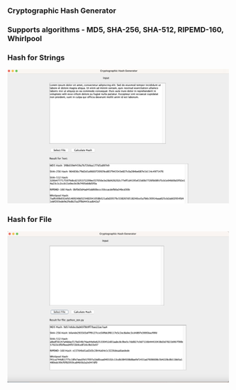 ### Cryptographic Hash Generator

### Supports algorithms - MD5, SHA-256, SHA-512, RIPEMD-160, Whirlpool


### Hash for Strings

<img src="./screenshots/lorem ipsum text.png" alt="drawing" width="500"/>

### Hash for File

<img src="./screenshots/python zen.png" alt="drawing" width="500"/>

